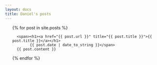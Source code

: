 ```yaml
---
layout: docs
title: Daniel's posts
---
```


<ul>
  {% for post in site.posts %}

      <span><h1><a href="{{ post.url }}" title="{{ post.title }}">{{ post.title }}</a></h1>
			{{ post.date | date_to_string }}</span>
      {{ post.content }}

  {% endfor %}
</ul>
